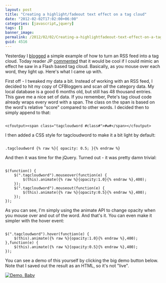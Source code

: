 ```yaml
---
layout: post
title: "Creating a highlight/fadeout text effect on a tag cloud"
date: "2012-02-02T17:02:00+06:00"
categories: [javascript,jquery]
tags: []
banner_image: 
permalink: /2012/02/02/Creating-a-highlightfadeout-text-effect-on-a-tag-cloud
guid: 4516
---
```


Yesterday I <a href="http://www.raymondcamden.com/index.cfm/2012/2/1/Generate-a-tag-cloud-from-an-RSS-feed-with-ColdFusion">blogged</a> a simple example of how to turn an RSS feed into a tag cloud. Today reader JP <a href="http://www.raymondcamden.com/index.cfm/2012/2/1/Generate-a-tag-cloud-from-an-RSS-feed-with-ColdFusion#c8079B8DB-C5F3-1EEF-FC1B1A8B73029B38">commented</a> that it would be cool if I could mimic an effect he saw in a Flash based tag cloud. Basically, as you mouse over each word, they light up. Here's what I came up with.
<!--more-->
<p>

First off - I tweaked my data a bit. Instead of working with an RSS feed, I decided to hit my copy of CFBloggers and scan <i>all</i> the category data. My local database is a good 6 months old, but still has 48 thousand entries. This gave me a nice set of data. If you remember, Pete's tag cloud code already wraps every word with a span. The class on the span is based on the word's relative "score" compared to other words. I decided then to simply append to that:

<p>

<code>
&lt;cfoutput&gt;&lt;span class="tagcloudword #class#"&gt;#w#&lt;/span&gt;&lt;/cfoutput&gt;
</code>

<p>

I then added a CSS style for tagcloudword to make it a bit light by default:

<p>

<code>
.tagcloudword {% raw %}{ opacity: 0.5; }{% endraw %}
</code>

<p>

And then it was time for the jQuery. Turned out - it was pretty damn trivial:

<p>

<code>
$(function() {
	$(".tagcloudword").mouseover(function(e) {
		$(this).animate({% raw %}{opacity:1.0}{% endraw %},400);
	});
	$(".tagcloudword").mouseout(function(e) {
		$(this).animate({% raw %}{opacity:0.5}{% endraw %},400);
	});
});	
</code>

<p>

As you can see, I'm simply using the animate API to change opacity when you mouse over and out of the word. And that's it. You can even make it simpler with the hover event:

<p>

<code>
$(".tagcloudword").hover(function(e) {
	$(this).animate({% raw %}{opacity:1.0}{% endraw %},400);
},function(e) {
	$(this).animate({% raw %}{opacity:0.5}{% endraw %},400);
});
</code>

<p>

You can see a demo of this yourself by clicking the big demo button below. Note that I saved out the result as an HTML, so it's not "live". 

<p>


<a href="http://www.raymondcamden.com/demos/2012/feb/2/cfbtagcloud.htm"><img src="https://static.raymondcamden.com/images/icon_128.png" title="Demo, Baby" border="0"></a>